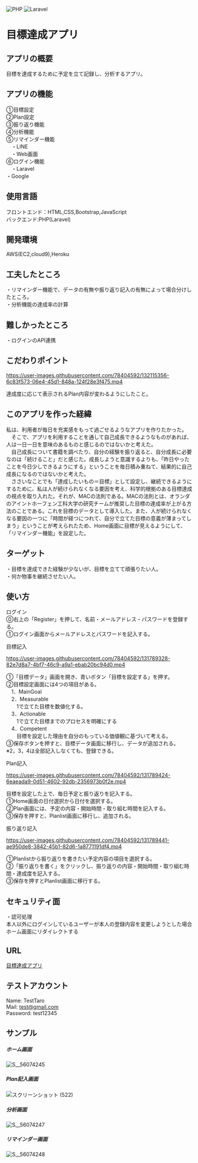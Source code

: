 ![PHP](https://img.shields.io/badge/php-%5E7.3.29-blue)
![Laravel](https://img.shields.io/badge/laravel-%5E8.1.2-red)

# 目標達成アプリ

## アプリの概要

目標を達成するために予定を立て記録し、分析するアプリ。  

## アプリの機能
①目標設定  
②Plan設定  
③振り返り機能  
④分析機能  
⑤リマインダー機能  
　・LINE  
　・Web画面  
⑥ログイン機能  
　・Laravel  
  ・Google
## 使用言語  
フロントエンド：HTML,CSS,Bootstrap,JavaScript  
バックエンド:PHP(Laravel)  

## 開発環境  
AWS(EC2,cloud9),Heroku  

## 工夫したところ  
・リマインダー機能で、データの有無や振り返り記入の有無によって場合分けしたところ。  
・分析機能の達成率の計算  

## 難しかったところ  
・ログインのAPI連携  

## こだわりポイント


https://user-images.githubusercontent.com/78404592/132115356-6c83f573-06e4-45d1-848a-124f28e3f475.mp4

達成度に応じて表示されるPlan内容が変わるようにしたこと。  

## このアプリを作った経緯
  私は、利用者が毎日を充実感をもって過ごせるようなアプリを作りたかった。  
　そこで、アプリを利用することを通して自己成長できるようなものがあれば、人は一日一日を意味のあるものと感じるのではないかと考えた。  
　自己成長について書籍を調べたり、自分の経験を振り返ると、自分成長に必要なのは「続けること」だと感じた。成長しようと意識するよりも、「昨日やったことを今日少しできるようにする」ということを毎日積み重ねて、結果的に自己成長になるのではないかと考えた。  
　ささいなことでも「達成したいもの＝目標」として設定し、継続できるようにするために、私は人が続けられなくなる要因を考え、科学的根拠のある目標達成の視点を取り入れた。それが、MACの法則である。MACの法則とは、オランダのアイントホーフェン工科大学の研究チームが推奨した目標の達成率が上がる方法のことである。これを目標のデータとして導入した。また、人が続けられなくなる要因の一つに「時間が経つにつれて、自分で立てた目標の意義が薄まってしまう」ということが考えられたため、Home画面に目標が見えるようにして、「リマインダー機能」を設定した。  

## ターゲット
・目標を達成できた経験が少ないが、目標を立てて頑張りたい人。  
・何か物事を継続させたい人。  

## 使い方
ログイン  
⓪右上の「Register」を押して、名前・メールアドレス・パスワードを登録する。  
①ログイン画面からメールアドレスとパスワードを記入する。  

目標記入  


https://user-images.githubusercontent.com/78404592/131789328-82e7d8a7-4bf7-46c9-a9a1-ebab20bc94d0.mp4


①「目標データ」画面を開き、青いボタン「目標を設定する」を押す。  
②目標設定画面には4つの項目がある。  
　1．MainGoal  
　2．Measurable  
　　1で立てた目標を数値化する。  
　3．Actionable  
　　1で立てた目標までのプロセスを明確にする  
　4．Competent  
　　目標を設定した理由を自分のもっている価値観に基づいて考える。  
③保存ボタンを押すと、目標データ画面に移行し、データが追加される。  
※2，3，4は全部記入しなくても、登録できる。  

Plan記入


https://user-images.githubusercontent.com/78404592/131789424-6eaeada9-0d51-4602-92db-2356973b0f2e.mp4


目標を設定した上で、毎日予定と振り返りを記入する。  
①Home画面の日付選択から日付を選択する。  
②Plan画面には、予定の内容・開始時間・取り組む時間を記入する。  
③保存を押すと、Planlist画面に移行し、追加される。  

振り返り記入  


https://user-images.githubusercontent.com/78404592/131789441-ae950de8-3842-45b1-82d6-1a8771191df4.mp4


①Planlistから振り返りを書きたい予定内容の項目を選択する。  
②「振り返りを書く」をクリックし、振り返りの内容・開始時間・取り組む時間・達成度を記入する。  
③保存を押すとPlanlist画面に移行する。  

## セキュリティ面  
・認可処理  
本人以外にログインしているユーザーが本人の登録内容を変更しようとした場合ホーム画面にリダイレクトする
## URL
[目標達成アプリ](https://sheltered-sierra-83292.herokuapp.com/)  

## テストアカウント  
Name: TestTaro  
Mail: test@gmail.com  
Password: test12345  

## サンプル  
##### ホーム画面  
![S__56074245](https://user-images.githubusercontent.com/78404592/131443120-1d4ac9f9-6dd6-474d-a072-9be709225c56.jpg)  
##### Plan記入画面  
![スクリーンショット (522)](https://user-images.githubusercontent.com/78404592/131443458-7d0dcc2a-b0ab-4352-ae03-66ea4938dc28.png)  
##### 分析画面  
![S__56074247](https://user-images.githubusercontent.com/78404592/131443123-dcaed5cc-ce12-40d1-aae0-dfdb32fb747b.jpg)  
##### リマインダー画面  
![S__56074248](https://user-images.githubusercontent.com/78404592/131443127-e0f94d8f-4efc-42e2-98b6-5c58d055c3ff.jpg)  




